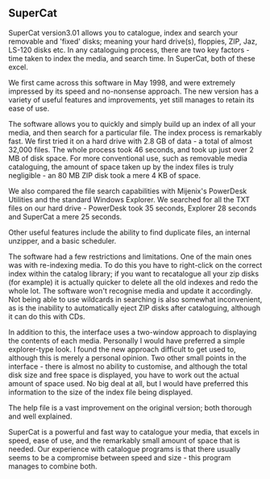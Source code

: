 ## SuperCat


SuperCat version3.01 allows you to catalogue, index and search your removable and 'fixed' disks; meaning your hard drive(s), floppies, ZIP, Jaz, LS-120 disks etc. In any cataloguing process, there are two key factors - time taken to index the media, and search time. In SuperCat, both of these excel.

We first came across this software in May 1998, and were extremely impressed by its speed and no-nonsense approach. The new version has a variety of useful features and improvements, yet still manages to retain its ease of use.

The software allows you to quickly and simply build up an index of all your media, and then search for a particular file. The index process is remarkably fast. We first tried it on a hard drive with 2.8 GB of data - a total of almost 32,000 files. The whole process took 46 seconds, and took up just over 2 MB of disk space. For more conventional use, such as removable media cataloguing, the amount of space taken up by the index files is truly negligible - an 80 MB ZIP disk took a mere 4 KB of space.

We also compared the file search capabilities with Mijenix's PowerDesk Utilities and the standard Windows Explorer. We searched for all the TXT files on our hard drive - PowerDesk took 35 seconds, Explorer 28 seconds and SuperCat a mere 25 seconds.

Other useful features include the ability to find duplicate files, an internal unzipper, and a basic scheduler.

The software had a few restrictions and limitations. One of the main ones was with re-indexing media. To do this you have to right-click on the correct index within the catalog library; if you want to recatalogue all your zip disks (for example) it is actually quicker to delete all the old indexes and redo the whole lot. The software won't recognise media and update it accordingly. Not being able to use wildcards in searching is also somewhat inconvenient, as is the inability to automatically eject ZIP disks after cataloguing, although it can do this with CDs.

In addition to this, the interface uses a two-window approach to displaying the contents of each media. Personally I would have preferred a simple explorer-type look. I found the new approach difficult to get used to, although this is merely a personal opinion. Two other small points in the interface - there is almost no ability to customise, and although the total disk size and free space is displayed, you have to work out the actual amount of space used. No big deal at all, but I would have preferred this information to the size of the index file being displayed.

The help file is a vast improvement on the original version; both thorough and well explained.

SuperCat is a powerful and fast way to catalogue your media, that excels in speed, ease of use, and the remarkably small amount of space that is needed. Our experience with catalogue programs is that there usually seems to be a compromise between speed and size - this program manages to combine both.
